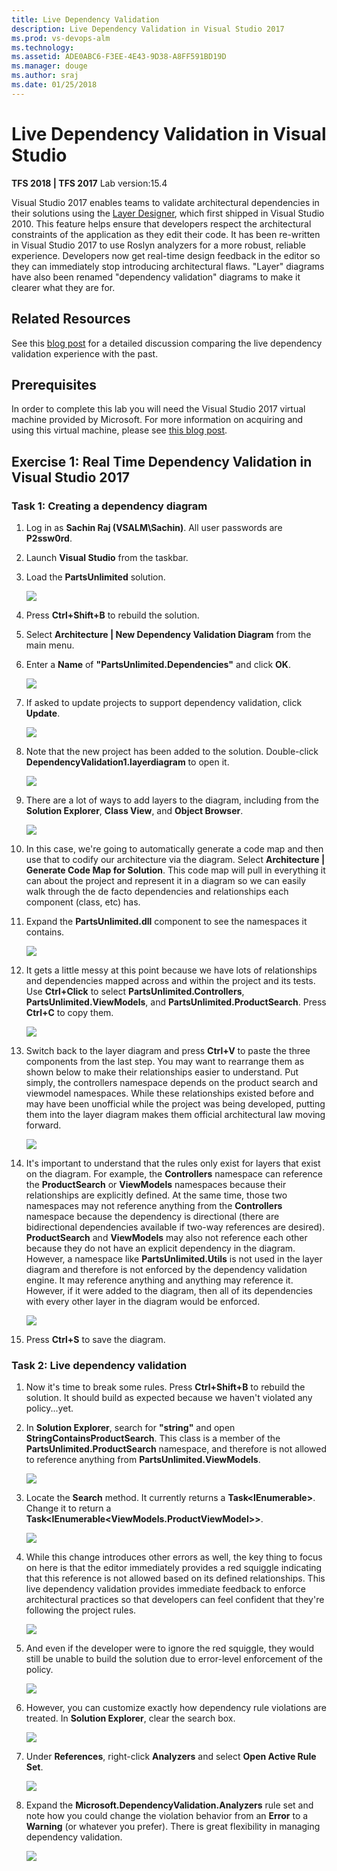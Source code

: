 ```yaml
---
title: Live Dependency Validation
description: Live Dependency Validation in Visual Studio 2017
ms.prod: vs-devops-alm
ms.technology: 
ms.assetid: ADE0ABC6-F3EE-4E43-9D38-A8FF591BD19D 
ms.manager: douge
ms.author: sraj 
ms.date: 01/25/2018
---
```


# Live Dependency Validation in Visual Studio

**TFS 2018 | TFS 2017** Lab version:15.4

Visual Studio 2017 enables teams to validate architectural dependencies in their solutions using the [Layer Designer](https://msdn.microsoft.com/en-us/library/dd465141.aspx), which first shipped in Visual Studio 2010. This feature helps ensure that developers respect the architectural constraints of the application as they edit their code. It has been re-written in Visual Studio 2017 to use Roslyn analyzers for a more robust, reliable experience. Developers now get real-time design feedback in the editor so they can immediately stop introducing architectural flaws. "Layer" diagrams have also been renamed "dependency validation" diagrams to make it clearer what they are for.

## Related Resources

See this [blog post](https://blogs.msdn.microsoft.com/visualstudioalm/2016/11/30/live-dependency-validation-in-visual-studio-2017/) for a detailed discussion comparing the live dependency validation experience with the past.

## Prerequisites

In order to complete this lab you will need the Visual Studio 2017 virtual machine provided by Microsoft. For more information on acquiring and using this virtual machine, please see [this blog post](http://aka.ms/almvm).

## Exercise 1: Real Time Dependency Validation in Visual Studio 2017

### Task 1: Creating a dependency diagram

1. Log in as **Sachin Raj (VSALM\Sachin)**. All user passwords are **P2ssw0rd**.

1. Launch **Visual Studio** from the taskbar.

1. Load the **PartsUnlimited** solution.

    ![](images/000.png)

1. Press **Ctrl+Shift+B** to rebuild the solution.

1. Select **Architecture \| New Dependency Validation Diagram** from the main menu.

1. Enter a **Name** of **"PartsUnlimited.Dependencies"** and click **OK**.

    ![](images/001.png)

1. If asked to update projects to support dependency validation, click **Update**.

    ![](images/002.png)

1. Note that the new project has been added to the solution. Double-click **DependencyValidation1.layerdiagram** to open it.

    ![](images/003.png)

1. There are a lot of ways to add layers to the diagram, including from the **Solution Explorer**, **Class View**, and **Object Browser**.

    ![](images/004.png)

1. In this case, we're going to automatically generate a code map and then use that to codify our architecture via the diagram. Select **Architecture \| Generate Code Map for Solution**. This code map will pull in everything it can about the project and represent it in a diagram so we can easily walk through the de facto dependencies and relationships each component (class, etc) has.

1. Expand the **PartsUnlimited.dll** component to see the namespaces it contains.

    ![](images/005.png)

1. It gets a little messy at this point because we have lots of relationships and dependencies mapped across and within the project and its tests. Use **Ctrl+Click** to select **PartsUnlimited.Controllers**, **PartsUnlimited.ViewModels**, and **PartsUnlimited.ProductSearch**. Press **Ctrl+C** to copy them.

    ![](images/006.png)

1. Switch back to the layer diagram and press **Ctrl+V** to paste the three components from the last step. You may want to rearrange them as shown below to make their relationships easier to understand. Put simply, the controllers namespace depends on the product search and viewmodel namespaces. While these relationships existed before and may have been unofficial while the project was being developed, putting them into the layer diagram makes them official architectural law moving forward.

    ![](images/007.png)

1. It's important to understand that the rules only exist for layers that exist on the diagram. For example, the **Controllers** namespace can reference the **ProductSearch** or **ViewModels** namespaces because their relationships are explicitly defined. At the same time, those two namespaces may not reference anything from the **Controllers** namespace because the dependency is directional (there are bidirectional dependencies available if two-way references are desired). **ProductSearch** and **ViewModels** may also not reference each other because they do not have an explicit dependency in the diagram. However, a namespace like **PartsUnlimited.Utils** is not used in the layer diagram and therefore is not enforced by the dependency validation engine. It may reference anything and anything may reference it. However, if it were added to the diagram, then all of its dependencies with every other layer in the diagram would be enforced.

    ![](images/008.png)

1. Press **Ctrl+S** to save the diagram.

### Task 2: Live dependency validation

1. Now it's time to break some rules. Press **Ctrl+Shift+B** to rebuild the solution. It should build as expected because we haven't violated any policy...yet.

1. In **Solution Explorer**, search for **"string"** and open **StringContainsProductSearch**. This class is a member of the **PartsUnlimited.ProductSearch** namespace, and therefore is not allowed to reference anything from **PartsUnlimited.ViewModels**.

    ![](images/009.png)

1. Locate the **Search** method. It currently returns a **Task<IEnumerable<Product>>**. Change it to return a **Task<IEnumerable<ViewModels.ProductViewModel>>**.

    ![](images/010.png)

1. While this change introduces other errors as well, the key thing to focus on here is that the editor immediately provides a red squiggle indicating that this reference is not allowed based on its defined relationships. This live dependency validation provides immediate feedback to enforce architectural practices so that developers can feel confident that they're following the project rules.

    ![](images/011.png)

1. And even if the developer were to ignore the red squiggle, they would still be unable to build the solution due to error-level enforcement of the policy.

    ![](images/012.png)

1. However, you can customize exactly how dependency rule violations are treated. In **Solution Explorer**, clear the search box.

    ![](images/013.png)

1. Under **References**, right-click **Analyzers** and select **Open Active Rule Set**.

    ![](images/014.png)

1. Expand the **Microsoft.DependencyValidation.Analyzers** rule set and note how you could change the violation behavior from an **Error** to a **Warning** (or whatever you prefer). There is great flexibility in managing dependency validation.

    ![](images/015.png)
